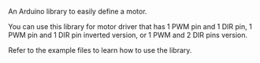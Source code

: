 An Arduino library to easily define a motor.

You can use this library for motor driver that has 1 PWM pin and 1 DIR pin, 1 PWM pin and 1 DIR pin inverted version, or 1 PWM and 2 DIR pins version.

Refer to the example files to learn how to use the library.
